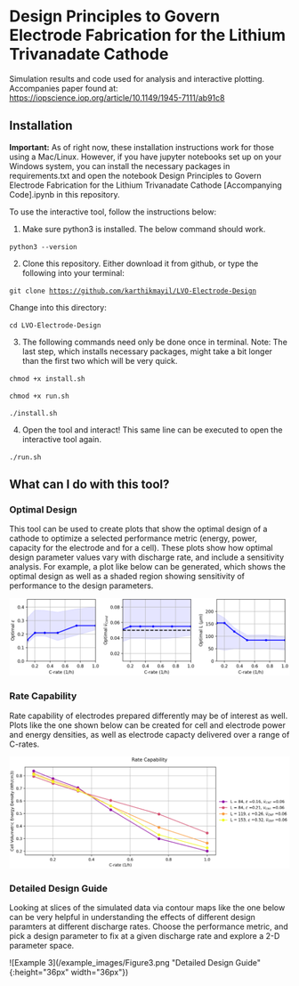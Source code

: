 # Design Principles to Govern Electrode Fabrication for the Lithium Trivanadate Cathode
Simulation results and code used for analysis and interactive plotting. Accompanies paper found at: https://iopscience.iop.org/article/10.1149/1945-7111/ab91c8

## Installation

**Important:** As of right now, these installation instructions work for those using a Mac/Linux. However, if you have jupyter notebooks set up on your Windows system, you can install the necessary packages in requirements.txt and open the notebook Design Principles to Govern Electrode Fabrication for the Lithium Trivanadate Cathode [Accompanying Code].ipynb in this repository. 

To use the interactive tool, follow the instructions below:

1) Make sure python3 is installed. The below command should work.

<code>python3 --version</code>

2) Clone this repository. Either download it from github, or type the following into your terminal:
 
<code>git clone https://github.com/karthikmayil/LVO-Electrode-Design</code>

Change into this directory:

<code>cd LVO-Electrode-Design</code>

3) The following commands need only be done once in terminal. Note: The last step, which installs necessary packages, might take a bit longer than the first two which will be very quick.

<code>chmod +x install.sh</code>

<code>chmod +x run.sh</code>

<code>./install.sh</code>

4) Open the tool and interact! This same line can be executed to open the interactive tool again.

<code>./run.sh</code>

## What can I do with this tool?

### Optimal Design

This tool can be used to create plots that show the optimal design of a cathode to optimize a selected performance metric (energy, power, capacity for the electrode and for a cell). These plots show how optimal design parameter values vary with discharge rate, and include a sensitivity analysis. For example, a plot like below can be generated, which shows the optimal design as well as a shaded region showing sensitivity of performance to the design parameters.

![Example 1](/example_images/Figure1.png "Optimal Design")

### Rate Capability

Rate capability of electrodes prepared differently may be of interest as well. Plots like the one shown below can be created for cell and electrode power and energy densities, as well as electrode capacty delivered over a range of C-rates.

![Example 2](/example_images/Figure2.png "Rate Capability")

### Detailed Design Guide

Looking at slices of the simulated data via contour maps like the one below can be very helpful in understanding the effects of different design paramters at different discharge rates. Choose the performance metric, and pick a design parameter to fix at a given discharge rate and explore a 2-D parameter space.

![Example 3](/example_images/Figure3.png "Detailed Design Guide" {:height="36px" width="36px"})
